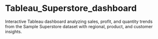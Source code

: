 # Tableau_Superstore_dashboard
Interactive Tableau dashboard analyzing sales, profit, and quantity trends from the Sample Superstore dataset with regional, product, and customer insights.
